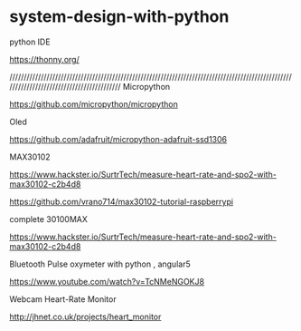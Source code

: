 # system-design-with-python

python IDE

https://thonny.org/

//////////////////////////////////////////////////////////////////////////////////////////////////////////////////////////////////////////
Micropython

https://github.com/micropython/micropython

Oled 

https://github.com/adafruit/micropython-adafruit-ssd1306

MAX30102

https://www.hackster.io/SurtrTech/measure-heart-rate-and-spo2-with-max30102-c2b4d8

https://github.com/vrano714/max30102-tutorial-raspberrypi

complete 30100MAX

https://www.hackster.io/SurtrTech/measure-heart-rate-and-spo2-with-max30102-c2b4d8


Bluetooth Pulse oxymeter with python , angular5

https://www.youtube.com/watch?v=TcNMeNGOKJ8

Webcam Heart-Rate Monitor

http://jhnet.co.uk/projects/heart_monitor






